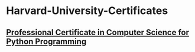 # Harvard-University-Certificates

## [Professional Certificate in Computer Science for Python Programming](  https://github.com/PeJiR/Harvard-University-Certificates/blob/main/Professional%20Certificate%20in_Computer%20Science%20for%20Python%20Programming/README.md)

